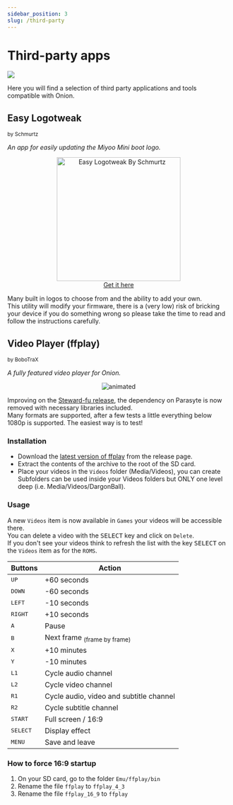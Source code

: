 ```yaml
---
sidebar_position: 3
slug: /third-party
---
```



# Third-party apps

*![](https://user-images.githubusercontent.com/98862735/178884500-8188e34c-b140-4c8e-83d1-44ec4c3b5112.png)*


Here you will find a selection of third party applications and tools compatible with Onion.


## Easy Logotweak

<sup>by Schmurtz</sup>

*An app for easily updating the Miyoo Mini boot logo.*

<p align="center">
<a href="https://github.com/schmurtzm/Miyoo-Mini-easy-logotweak"><img title="Easy Logotweak By Schmurtz" width="280px" src="https://user-images.githubusercontent.com/98862735/189468731-c8ee3660-92e2-4cf4-aba6-32ff38a264c0.png" /><br/>Get it here</a>
</p>

Many built in logos to choose from and the ability to add your own.  
This utility will modify your firmware, there is a (very low) risk of bricking your device if you do something wrong so please take the time to read and follow the instructions carefully. 


## Video Player (ffplay)

<sup>by BoboTraX</sup>

*A fully featured video player for Onion.*

<p align="center">
  <img src="https://user-images.githubusercontent.com/17168896/193084909-ec97ca37-3b0f-4433-a240-2ccc62421671.gif" alt="animated" />
</p>

Improving on the [Steward-fu release](https://steward-fu.github.io/website/handheld/miyoo-mini/parasyte_build_ffplay.htm), the dependency on Parasyte is now removed with necessary libraries included.  
Many formats are supported, after a few tests a little everything below 1080p is supported. The easiest way is to test!


### Installation

- Download the [latest version of ffplay](https://github.com/bobotrax/ffplay_Miyoo/releases) from the release page.
- Extract the contents of the archive to the root of the SD card.
- Place your videos in the `Videos` folder (Media/Videos), you can create Subfolders can be used inside your Videos folders but ONLY one level deep (i.e. Media/Videos/DargonBall).


### Usage

A new `Videos` item is now available in `Games` your videos will be accessible there.<br/>
You can delete a video with the <kbd>SELECT</kbd> key and click on `Delete`.<br/>
If you don't see your videos think to refresh the list with the key <kbd>SELECT</kbd> on the `Videos` item as for the `ROMS`.

<table align="center">
<thead>
<tr>
<th>Buttons</th>
<th>Action</th>
</tr>
</thead>
<tbody>
<tr>
<td><kbd>UP</kbd></td>
<td>+60 seconds</td>
</tr>
<tr>
<td><kbd>DOWN</kbd></td>
<td>-60 seconds</td>
</tr>
<tr>
<td><kbd>LEFT</kbd></td>
<td>-10 seconds</td>
</tr>
<tr>
<td><kbd>RIGHT</kbd></td>
<td>+10 seconds</td>
</tr>
<tr>
<td><kbd>A</kbd></td>
<td>Pause</td>
</tr>
<tr>
<td><kbd>B</kbd></td>
<td>Next frame <sub>(frame by frame)</sub></td>
</tr>
<tr>
<td><kbd>X</kbd></td>
<td>+10 minutes</td>
</tr>
<tr>
<td><kbd>Y</kbd></td>
<td>-10 minutes</td>
</tr>
<tr>
<td><kbd>L1</kbd></td>
<td>Cycle audio channel</td>
</tr>
<tr>
<td><kbd>L2</kbd></td>
<td>Cycle video channel</td>
</tr>
<tr>
<td><kbd>R1</kbd></td>
<td>Cycle audio, video and subtitle channel</td>
</tr>
<tr>
<td><kbd>R2</kbd></td>
<td>Cycle subtitle channel</td>
</tr>
<tr>
<td><kbd>START</kbd></td>
<td>Full screen / 16:9</td>
</tr>
<tr>
<td><kbd>SELECT</kbd></td>
<td>Display effect</td>
</tr>
<tr>
<td><kbd>MENU</kbd></td>
<td>Save and leave</td>
</tr>
</tbody>
</table>

### How to force 16:9 startup
1. On your SD card, go to the folder `Emu/ffplay/bin`
2. Rename the file `ffplay` to `ffplay_4_3`
3. Rename the file `ffplay_16_9` to `ffplay`

